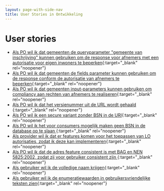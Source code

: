 ```yaml
---
layout: page-with-side-nav
title: User Stories in Ontwikkeling
---
```


# User stories

- [Als PO wil ik dat gemeenten de queryparameter "gemeente van inschrijving" kunnen gebruiken om de response voor afnemers met een autorisatie voor eigen inwoners te beperken](https://github.com/VNG-Realisatie/Haal-Centraal-BRP-bevragen/issues/904){:target="_blank" rel="noopener"}
- [Als PO wil ik dat gemeenten de fields parameter kunnen gebruiken om de response conform de autorisatie van afnemers te beperken](https://github.com/VNG-Realisatie/Haal-Centraal-BRP-bevragen/issues/903){:target="_blank" rel="noopener"}
- [Als PO wil ik dat gemeenten input-parameters kunnen gebruiken om compliancy aan rechten van afnemers te realiseren](https://github.com/VNG-Realisatie/Haal-Centraal-BRP-bevragen/issues/902){:target="_blank" rel="noopener"}
- [Als PO wil ik dat het versienummer uit de URL wordt gehaald ](https://github.com/VNG-Realisatie/Haal-Centraal-BRP-bevragen/issues/889){:target="_blank" rel="noopener"}
- [Als PO wil ik een secure variant zonder BSN in de URI](https://github.com/VNG-Realisatie/Haal-Centraal-BRP-bevragen/issues/887){:target="_blank" rel="noopener"}
- [Als PO wil ik het voor consumers mogelijk maken geen BSN in de database op te slaan ](https://github.com/VNG-Realisatie/Haal-Centraal-BRP-bevragen/issues/861){:target="_blank" rel="noopener"}
- [Als provider wil ik dat er features komen voor het toepassen van LO autorisaties, zodat ik deze kan implementeren](https://github.com/VNG-Realisatie/Haal-Centraal-BRP-bevragen/issues/852){:target="_blank" rel="noopener"}
- [Als PO wil ik dat de adres feature consistent is met BAG en NEN 5825:2002, zodat zij voor gebruiker consistent zijn ](https://github.com/VNG-Realisatie/Haal-Centraal-BRP-bevragen/issues/833){:target="_blank" rel="noopener"}
- [Als gebruiker wil ik de volledige naam krijgen](https://github.com/VNG-Realisatie/Haal-Centraal-BRP-bevragen/issues/832){:target="_blank" rel="noopener"}
- [Als gebruiker wil ik de enumeratiewaarden in gebruikersvriendelijke teksten zien](https://github.com/VNG-Realisatie/Haal-Centraal-BRP-bevragen/issues/828){:target="_blank" rel="noopener"}

